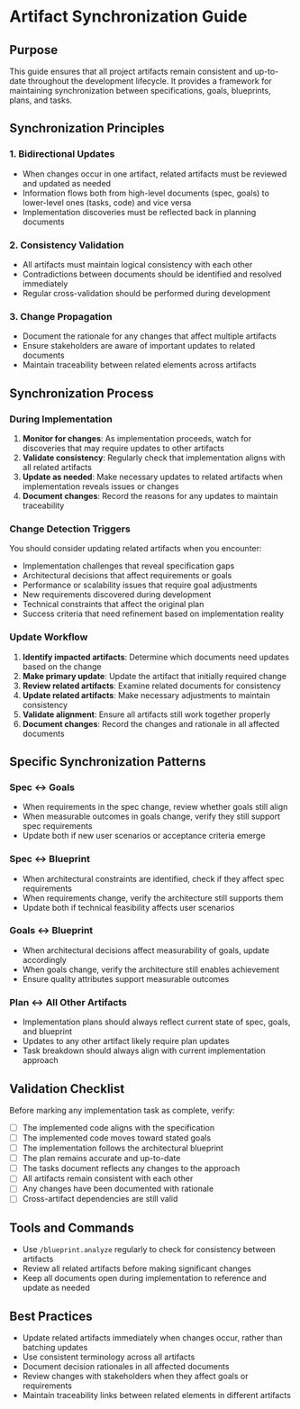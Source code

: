 # Artifact Synchronization Guide

## Purpose
This guide ensures that all project artifacts remain consistent and up-to-date throughout the development lifecycle. It provides a framework for maintaining synchronization between specifications, goals, blueprints, plans, and tasks.

## Synchronization Principles

### 1. Bidirectional Updates
- When changes occur in one artifact, related artifacts must be reviewed and updated as needed
- Information flows both from high-level documents (spec, goals) to lower-level ones (tasks, code) and vice versa
- Implementation discoveries must be reflected back in planning documents

### 2. Consistency Validation
- All artifacts must maintain logical consistency with each other
- Contradictions between documents should be identified and resolved immediately
- Regular cross-validation should be performed during development

### 3. Change Propagation
- Document the rationale for any changes that affect multiple artifacts
- Ensure stakeholders are aware of important updates to related documents
- Maintain traceability between related elements across artifacts

## Synchronization Process

### During Implementation
1. **Monitor for changes**: As implementation proceeds, watch for discoveries that may require updates to other artifacts
2. **Validate consistency**: Regularly check that implementation aligns with all related artifacts
3. **Update as needed**: Make necessary updates to related artifacts when implementation reveals issues or changes
4. **Document changes**: Record the reasons for any updates to maintain traceability

### Change Detection Triggers
You should consider updating related artifacts when you encounter:
- Implementation challenges that reveal specification gaps
- Architectural decisions that affect requirements or goals
- Performance or scalability issues that require goal adjustments
- New requirements discovered during development
- Technical constraints that affect the original plan
- Success criteria that need refinement based on implementation reality

### Update Workflow
1. **Identify impacted artifacts**: Determine which documents need updates based on the change
2. **Make primary update**: Update the artifact that initially required change
3. **Review related artifacts**: Examine related documents for consistency
4. **Update related artifacts**: Make necessary adjustments to maintain consistency
5. **Validate alignment**: Ensure all artifacts still work together properly
6. **Document changes**: Record the changes and rationale in all affected documents

## Specific Synchronization Patterns

### Spec ↔ Goals
- When requirements in the spec change, review whether goals still align
- When measurable outcomes in goals change, verify they still support spec requirements
- Update both if new user scenarios or acceptance criteria emerge

### Spec ↔ Blueprint
- When architectural constraints are identified, check if they affect spec requirements
- When requirements change, verify the architecture still supports them
- Update both if technical feasibility affects user scenarios

### Goals ↔ Blueprint
- When architectural decisions affect measurability of goals, update accordingly
- When goals change, verify the architecture still enables achievement
- Ensure quality attributes support measurable outcomes

### Plan ↔ All Other Artifacts
- Implementation plans should always reflect current state of spec, goals, and blueprint
- Updates to any other artifact likely require plan updates
- Task breakdown should always align with current implementation approach

## Validation Checklist
Before marking any implementation task as complete, verify:
- [ ] The implemented code aligns with the specification
- [ ] The implemented code moves toward stated goals
- [ ] The implementation follows the architectural blueprint
- [ ] The plan remains accurate and up-to-date
- [ ] The tasks document reflects any changes to the approach
- [ ] All artifacts remain consistent with each other
- [ ] Any changes have been documented with rationale
- [ ] Cross-artifact dependencies are still valid

## Tools and Commands
- Use `/blueprint.analyze` regularly to check for consistency between artifacts
- Review all related artifacts before making significant changes
- Keep all documents open during implementation to reference and update as needed

## Best Practices
- Update related artifacts immediately when changes occur, rather than batching updates
- Use consistent terminology across all artifacts
- Document decision rationales in all affected documents
- Review changes with stakeholders when they affect goals or requirements
- Maintain traceability links between related elements in different artifacts